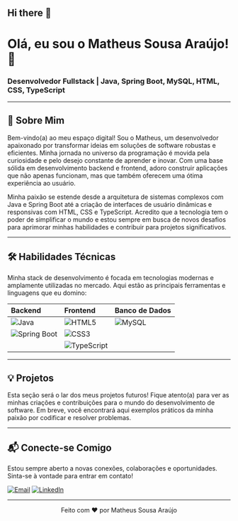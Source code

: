 ## Hi there 👋

# Olá, eu sou o Matheus Sousa Araújo! 👋

### Desenvolvedor Fullstack | Java, Spring Boot, MySQL, HTML, CSS, TypeScript

--- 

## 🚀 Sobre Mim

Bem-vindo(a) ao meu espaço digital! Sou o Matheus, um desenvolvedor apaixonado por transformar ideias em soluções de software robustas e eficientes. Minha jornada no universo da programação é movida pela curiosidade e pelo desejo constante de aprender e inovar. Com uma base sólida em desenvolvimento backend e frontend, adoro construir aplicações que não apenas funcionam, mas que também oferecem uma ótima experiência ao usuário.

Minha paixão se estende desde a arquitetura de sistemas complexos com Java e Spring Boot até a criação de interfaces de usuário dinâmicas e responsivas com HTML, CSS e TypeScript. Acredito que a tecnologia tem o poder de simplificar o mundo e estou sempre em busca de novos desafios para aprimorar minhas habilidades e contribuir para projetos significativos.

--- 

## 🛠️ Habilidades Técnicas

Minha stack de desenvolvimento é focada em tecnologias modernas e amplamente utilizadas no mercado. Aqui estão as principais ferramentas e linguagens que eu domino:

| Backend             | Frontend           | Banco de Dados      |
| :------------------ | :----------------- | :------------------ |
| ![Java](https://img.shields.io/badge/Java-007396?style=for-the-badge&logo=java&logoColor=white) | ![HTML5](https://img.shields.io/badge/HTML5-E34F26?style=for-the-badge&logo=html5&logoColor=white) | ![MySQL](https://img.shields.io/badge/MySQL-005C84?style=for-the-badge&logo=mysql&logoColor=white) |
| ![Spring Boot](https://img.shields.io/badge/Spring_Boot-6DB33F?style=for-the-badge&logo=spring-boot&logoColor=white) | ![CSS3](https://img.shields.io/badge/CSS3-1572B6?style=for-the-badge&logo=css3&logoColor=white) |                     |
|                     | ![TypeScript](https://img.shields.io/badge/TypeScript-007ACC?style=for-the-badge&logo=typescript&logoColor=white) |                     |

--- 

## 💡 Projetos

Esta seção será o lar dos meus projetos futuros! Fique atento(a) para ver as minhas criações e contribuições para o mundo do desenvolvimento de software. Em breve, você encontrará aqui exemplos práticos da minha paixão por codificar e resolver problemas.

--- 

## 📬 Conecte-se Comigo

Estou sempre aberto a novas conexões, colaborações e oportunidades. Sinta-se à vontade para entrar em contato!

[![Email](https://img.shields.io/badge/Email-dev.matheus.contato@gmail.com-blue?style=for-the-badge&logo=gmail&logoColor=white)](mailto:dev.matheus.contato@gmail.com)
[![LinkedIn](https://img.shields.io/badge/LinkedIn-Matheus%20Sousa%20Araújo-blue?style=for-the-badge&logo=linkedin&logoColor=white)](https://www.linkedin.com/in/matheus-sousa-araujo-98165931a/)

--- 

<p align="center">
  Feito com ❤️ por Matheus Sousa Araújo
</p>


